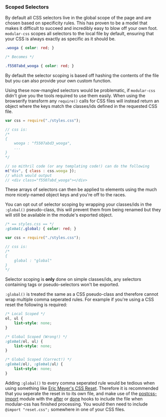 ### Scoped Selectors

By default all CSS selectors live in the global scope of the page and are chosen based on specificity rules. This has proven to be a model that makes it difficult to succeed and incredibly easy to blow off your own foot. `modular-css` scopes all selectors to the local file by default, ensuring that your CSS is always exactly as specific as it should be.

```css
.wooga { color: red; }

/* Becomes */

.f5507abd_wooga { color: red; }
```

By default the selector scoping is based off hashing the contents of the file but you can also provide your own custom function.

Using these now-mangled selectors would be problematic, if `modular-css` didn't give you the tools required to use them easily. When using the browserify transform any `require()` calls for CSS files will instead return an object where the keys match the classes/ids defined in the requested CSS file.

```js
var css = require("./styles.css");

// css is:
/*
{
    wooga : "f5507abd3_wooga",
    ...
}
*/

// so mithril code (or any templating code!) can do the following
m("div", { class : css.wooga });
// which would output
// <div class="f5507abd_wooga"></div>
```

These arrays of selectors can then be applied to elements using the much more nicely-named object keys and you're off to the races.

You can opt out of selector scoping by wrapping your classes/ids in the `:global()` pseudo-class, this will prevent them from being renamed but they will still be available in the module's exported object.

```css
/* == styles.css == */
:global(.global) { color: red; }
```
```js
var css = require("./styles.css");

// css is:
/*
{
    global : "global"
}
*/
```

Selector scoping is **only** done on simple classes/ids, any selectors containing tags or pseudo-selectors won't be exported.

`:global()` is treated the same as a CSS pseudo-class and therefore cannot wrap multiple comma seperated rules. For example if you're using a CSS reset the following is required:

```css
/* Local Scoped */
ol, ul {
    list-style: none;
}

/* Global Scoped (Wrong!) */
:global(ol, ul) {
    list-style: none;
}

/* Global Scoped (Correct!) */
:global(ol), :global(ul) {
    list-style: none;
}
```

Adding `:global()` to every comma seperated rule would be tedious when using something like [Eric Meyer's CSS Reset](http://meyerweb.com/eric/tools/css/reset/). Therefore it is recommended that you seperate the reset in to its own file, and make use of the [postcss-import](https://github.com/postcss/postcss-import) module with the [after](https://github.com/tivac/modular-css/blob/master/docs/api.md#after) or [done](https://github.com/tivac/modular-css/blob/master/docs/api.md#done) hooks to include the file when modular-css has finished processing. You would then need to include `@import "reset.css";` somewhere in one of your CSS files.
